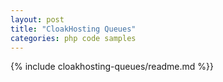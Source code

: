 ```yaml
---
layout: post
title: "CloakHosting Queues"
categories: php code samples
---
```


{% include cloakhosting-queues/readme.md %}}

